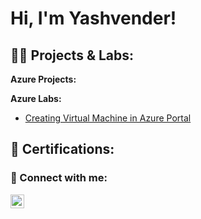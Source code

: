 <h1>Hi, I'm Yashvender! </h1>

<h2>👨‍💻 Projects & Labs:</h2>

<b>Azure Projects:</b>




<b>Azure Labs:</b>
- [Creating Virtual Machine in Azure Portal](https://github.com/yposwal2/Creating-VM-On-Azure)





<h2>📜 Certifications:</h2>


<h3> 🤳 Connect with me:</h3>

[<img align="left" alt="JoshMadakor | LinkedIn" width="22px" src="https://cdn.jsdelivr.net/npm/simple-icons@v3/icons/linkedin.svg" />][linkedin]

[linkedin]: https://www.linkedin.com/in/yashvender-poswal-726841252/

